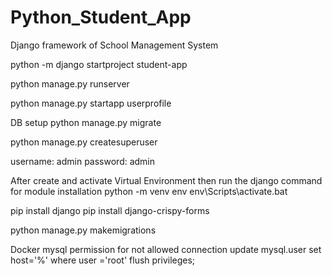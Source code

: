 # Python_Student_App
Django framework of School Management System

python -m django startproject student-app

python manage.py runserver

python manage.py startapp userprofile

DB setup
python manage.py migrate

python manage.py createsuperuser

username: admin
password: admin



After create and activate Virtual Environment then run the django command for module installation
python -m venv env
env\Scripts\activate.bat

pip install django
pip install django-crispy-forms


python manage.py makemigrations

Docker mysql permission for not allowed connection
update mysql.user set host='%' where user ='root'
flush privileges;
